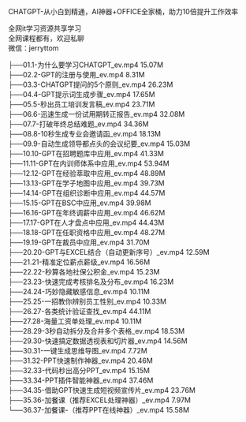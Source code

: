 CHATGPT-从小白到精通，AI神器+OFFICE全家桶，助力10倍提升工作效率

全网it学习资源共享学习<br>全网课程都有，欢迎私聊<br>微信：jerryttom<br>

├──01.1-为什么要学习CHATGPT_ev.mp4 15.07M<br> ├──02.2-GPT的注册与使用_ev.mp4 8.31M<br> ├──03.3-CHATGPT提问的5个原则_ev.mp4 26.23M<br> ├──04.4-GPT提示词生成步骤_ev.mp4 17.65M<br> ├──05.5-秒出员工培训发言稿_ev.mp4 23.71M<br> ├──06.6-迅速生成一份试用期转正报告_ev.mp4 32.08M<br> ├──07.7-打破年终总结难题_ev.mp4 34.36M<br> ├──08.8-10秒生成专业会邀请函_ev.mp4 18.13M<br> ├──09.9-自动生成领导都点头的会议纪要_ev.mp4 15.03M<br> ├──10.10-GPT在招聘题库中应用_ev.mp4 41.33M<br> ├──11.11-GPT在内训师体系中应用_ev.mp4 53.94M<br> ├──12.12-GPT在经验萃取中应用_ev.mp4 48.89M<br> ├──13.13-GPT在学子地图中应用_ev.mp4 39.73M<br> ├──14.14-GPT在组织诊断中应用_ev.mp4 44.57M<br> ├──15.15-GPT在BSC中应用_ev.mp4 39.98M<br> ├──16.16-GPT在年终调薪中应用_ev.mp4 46.62M<br> ├──17.17-GPT在人才盘点中应用_ev.mp4 44.43M<br> ├──18.18-GPT在任职资格中应用_ev.mp4 48.27M<br> ├──19.19-GPT在裁员中应用_ev.mp4 31.70M<br> ├──20.20-GPT与EXCEL结合（自动更新序号）_ev.mp4 12.59M<br> ├──21.21-精准定位薪点薪级_ev.mp4 16.56M<br> ├──22.22-秒算各地社保公积金_ev.mp4 15.23M<br> ├──23.23-快速完成考核排名及分布_ev.mp4 16.23M<br> ├──24.24-巧妙隐藏敏感信息_ev.mp4 10.11M<br> ├──25.25-一招教你辨别员工性别_ev.mp4 10.33M<br> ├──26.27-各类统计验证查找_ev.mp4 44.11M<br> ├──27.28-海量工资单处理_ev.mp4 10.11M<br> ├──28.29-3秒自动拆分及合并多个表格_ev.mp4 18.53M<br> ├──29.30-快速搞定数据透视表和切片器_ev.mp4 14.56M<br> ├──30.31-一键生成思维导图_ev.mp4 7.72M<br> ├──31.32-PPT快速制作神器_ev.mp4 20.46M<br> ├──32.33-代码秒出高分PPT_ev.mp4 15.15M<br> ├──33.34-PPT插件智能神器_ev.mp4 37.46M<br> ├──34.35-借助GPT快速生成短视频宣传片_ev.mp4 23.76M<br> ├──35.36-加餐课（推荐EXCEL处理神器）_ev.mp4 7.97M<br> └──36.37-加餐课-（推荐PPT在线神器）_ev.mp4 15.58M